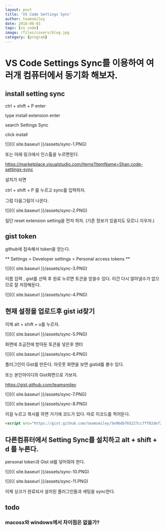 ```yaml
---
layout: post
title: 'VS Code Settings Sync' 
author: teamsmiley 
date: 2018-06-01
tags: [vs code]
image: /files/covers/blog.jpg
category: {program}
---
```


# VS Code Settings Sync를 이용하여 여러개 컴퓨터에서 동기화 해보자. 

## install setting sync

ctrl + shift + P enter

type install extension  enter 

search Settings Sync 

click install 

![]({{ site.baseurl }}/assets/sync-1.PNG)

또는 아래 링크에서 인스톨을 누르면된다. 

<https://marketplace.visualstudio.com/items?itemName=Shan.code-settings-sync>

설치가 되면 

ctrl + shift + P 를 누르고 sync를 입력하자. 

그럼 다음그림이 나온다.

![]({{ site.baseurl }}/assets/sync-2.PNG)

일단 reset extension setting을 먼저 하자. (기존 정보가 있을지도 모르니 지우자.)


## gist token

github에 접속해서 token을 얻는다.

** Settings > Developer settings > Personal access tokens **

![]({{ site.baseurl }}/assets/sync-3.PNG)

이름 입력 ,  gist를 선택 후 완료 누르면 토큰을 얻을수 있다. 이건 다시 알아낼수가 없으므로 잘 저장해둔다. 

![]({{ site.baseurl }}/assets/sync-4.PNG)


## 현재 설정을 업로드후 gist id찾기 

이제 alt + shift + u를 누르자. 

![]({{ site.baseurl }}/assets/sync-5.PNG)

화면에 조금전에 받아둔 토큰을 넣은후 엔터

![]({{ site.baseurl }}/assets/sync-6.PNG)

플러그인이 Gist를 만든다.  아웃풋 화면을 보면 gistid를 볼수 있다. 

또는 본인아이디의 Gist화면으로 가보자. 

https://gist.github.com/teamsmiley 

![]({{ site.baseurl }}/assets/sync-7.PNG)

![]({{ site.baseurl }}/assets/sync-8.PNG)

이걸 누르고 복사를 하면 거기에 코드가 있다. 따로 이코드를 적어둔다.

```html
<script src="https://gist.github.com/teamsmiley/5e96db765227cc7ff82def22346b1a42.js"></script>
```

## 다른컴퓨터에서 Setting Sync를 설치하고 alt + shift + d 를 누른다. 

personal token과 Gist id를 넣어줘야 한다.

![]({{ site.baseurl }}/assets/sync-10.PNG)

![]({{ site.baseurl }}/assets/sync-11.PNG)

이제 싱크가 완료되서 설치된 플러그인들과 세팅을 sync한다. 


## todo

### macosx와 windows에서 차이점은 없을가?



